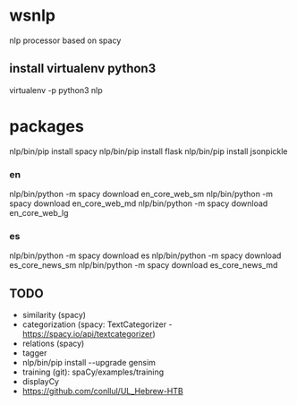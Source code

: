 # wsnlp
nlp processor based on spacy

## install virtualenv python3
virtualenv -p python3 nlp

# packages
nlp/bin/pip install spacy
nlp/bin/pip install flask
nlp/bin/pip install jsonpickle

### en
nlp/bin/python -m spacy download en_core_web_sm
nlp/bin/python -m spacy download en_core_web_md
nlp/bin/python -m spacy download en_core_web_lg

### es
nlp/bin/python -m spacy download es
nlp/bin/python -m spacy download es_core_news_sm
nlp/bin/python -m spacy download es_core_news_md

## TODO
- similarity (spacy)
- categorization (spacy: TextCategorizer - https://spacy.io/api/textcategorizer)
- relations (spacy)
- tagger
- nlp/bin/pip install --upgrade gensim
- training (git): spaCy/examples/training
- displayCy
- https://github.com/conllul/UL_Hebrew-HTB